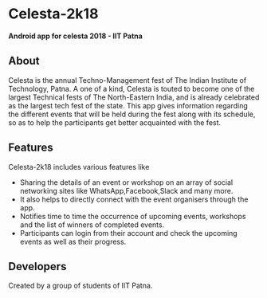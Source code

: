 # Celesta-2k18
**Android app for celesta 2018 - IIT Patna**

## About
Celesta is the annual Techno-Management fest of The Indian Institute of Technology, Patna. A one of a kind, Celesta is touted to become one of the largest Technical fests of The North-Eastern India, and is already celebrated as the largest tech fest of the state.
This app gives information regarding the different events that will be held during the fest along with its schedule, so as to help the participants get better acquainted with the fest.  

## Features
Celesta-2k18 includes various features like
- Sharing the details of an event or workshop on an array of social networking sites like WhatsApp,Facebook,Slack and many more.
- It also helps to directly connect with the event organisers through the app.
- Notifies time to time the occurrence of upcoming events, workshops and the list of winners of completed events.
- Participants can login from their account and check the upcoming events as well as their progress.

## Developers 
Created by a group of students of IIT Patna.


